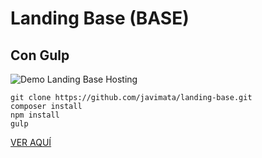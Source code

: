 # Landing Base (BASE)
## Con Gulp

![Demo Landing Base Hosting](http://demos.javimata.com/landing-base/images/screen.png)

```  
git clone https://github.com/javimata/landing-base.git  
composer install 
npm install
gulp  
```

<a href="http://demos.javimata.com/landing-base/" target="_blank">VER AQUÍ</a>
